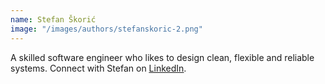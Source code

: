 ```yaml
---
name: Stefan Škorić
image: "/images/authors/stefanskoric-2.png"
---
```


A skilled software engineer who likes to design clean, flexible and reliable systems.
Connect with Stefan on <ins>[LinkedIn](https://www.linkedin.com/in/stefan-skoric/)</ins>.
